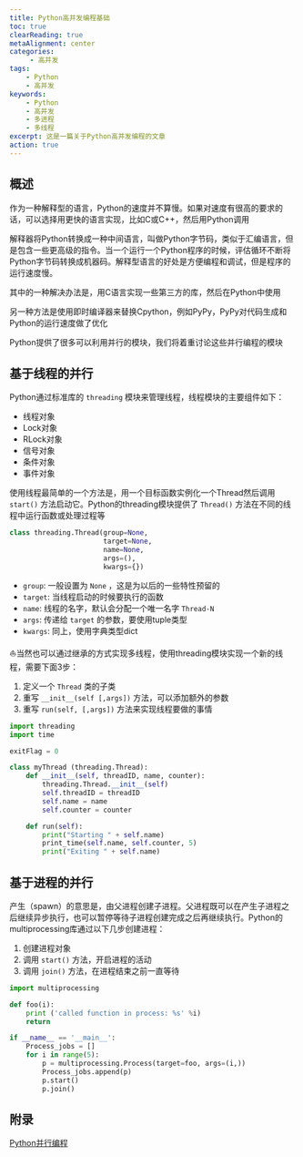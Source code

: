 ```yaml
---
title: Python高并发编程基础
toc: true
clearReading: true
metaAlignment: center
categories: 
     - 高并发
tags: 
    - Python
    - 高并发
keywords: 
    - Python
    - 高并发
    - 多进程
    - 多线程
excerpt: 这是一篇关于Python高并发编程的文章
action: true
---
```

<!-- toc -->

## 概述

作为一种解释型的语言，Python的速度并不算慢。如果对速度有很高的要求的话，可以选择用更快的语言实现，比如C或C++，然后用Python调用

解释器将Python转换成一种中间语言，叫做Python字节码，类似于汇编语言，但是包含一些更高级的指令。当一个运行一个Python程序的时候，评估循环不断将Python字节码转换成机器码。解释型语言的好处是方便编程和调试，但是程序的运行速度慢。

其中的一种解决办法是，用C语言实现一些第三方的库，然后在Python中使用

另一种方法是使用即时编译器来替换Cpython，例如PyPy，PyPy对代码生成和Python的运行速度做了优化

Python提供了很多可以利用并行的模块，我们将着重讨论这些并行编程的模块

## 基于线程的并行

Python通过标准库的 `threading` 模块来管理线程，线程模块的主要组件如下：

- 线程对象
- Lock对象
- RLock对象
- 信号对象
- 条件对象
- 事件对象

使用线程最简单的一个方法是，用一个目标函数实例化一个Thread然后调用 `start()` 方法启动它。Python的threading模块提供了 `Thread()` 方法在不同的线程中运行函数或处理过程等

```python
class threading.Thread(group=None,
                       target=None,
                       name=None,
                       args=(),
                       kwargs={})
```

- `group`: 一般设置为 `None` ，这是为以后的一些特性预留的
- `target`: 当线程启动的时候要执行的函数
- `name`: 线程的名字，默认会分配一个唯一名字 `Thread-N`
- `args`: 传递给 `target` 的参数，要使用tuple类型
- `kwargs`: 同上，使用字典类型dict

:sailboat:当然也可以通过继承的方式实现多线程，使用threading模块实现一个新的线程，需要下面3步：

1. 定义一个 `Thread` 类的子类
2. 重写 `__init__(self [,args])` 方法，可以添加额外的参数
3. 重写 `run(self, [,args])` 方法来实现线程要做的事情

```python
import threading
import time

exitFlag = 0

class myThread (threading.Thread):
    def __init__(self, threadID, name, counter):
        threading.Thread.__init__(self)
        self.threadID = threadID
        self.name = name
        self.counter = counter

    def run(self):
        print("Starting " + self.name)
        print_time(self.name, self.counter, 5)
        print("Exiting " + self.name)
```

## 基于进程的并行

产生（spawn）的意思是，由父进程创建子进程。父进程既可以在产生子进程之后继续异步执行，也可以暂停等待子进程创建完成之后再继续执行。Python的multiprocessing库通过以下几步创建进程：

1. 创建进程对象
2. 调用 `start()` 方法，开启进程的活动
3. 调用 `join()` 方法，在进程结束之前一直等待

```python
import multiprocessing

def foo(i):
    print ('called function in process: %s' %i)
    return

if __name__ == '__main__':
    Process_jobs = []
    for i in range(5):
        p = multiprocessing.Process(target=foo, args=(i,))
        Process_jobs.append(p)
        p.start()
        p.join()
```

## 附录

[Python并行编程](https://python-parallel-programmning-cookbook.readthedocs.io/zh_CN/latest/chapter1/08_Python_in_a_parallel_world.html)
